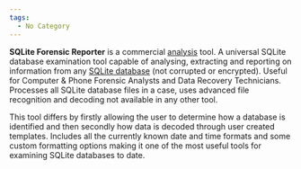 ```yaml
---
tags:
  - No Category
---
```

**SQLite Forensic Reporter** is a commercial
[analysis](analysis.md) tool. A universal SQLite database
examination tool capable of analysing, extracting and reporting on
information from any [SQLite database](sqlite_database.md) (not
corrupted or encrypted). Useful for Computer & Phone Forensic Analysts
and Data Recovery Technicians. Processes all SQLite database files in a
case, uses advanced file recognition and decoding not available in any
other tool.

This tool differs by firstly allowing the user to determine how a
database is identified and then secondly how data is decoded through
user created templates. Includes all the currently known date and time
formats and some custom formatting options making it one of the most
useful tools for examining SQLite databases to date.